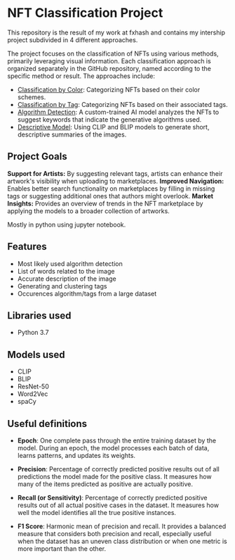 # NFT Classification Project

This repository is the result of my work at fxhash and contains my intership project subdivided in 4 different approaches.

The project focuses on the classification of NFTs using various methods, primarily leveraging visual information. Each classification approach is organized separately in the GitHub repository, named according to the specific method or result. The approaches include:

- [Classification by Color](ClassificationbyColor/README.md): Categorizing NFTs based on their color schemes.
- [Classification by Tag](ClassificationbyTag/README.md): Categorizing NFTs based on their associated tags.
- [Algorithm Detection](AlgorithmDetection/README.md): A custom-trained AI model analyzes the NFTs to suggest keywords that indicate the generative algorithms used.
- [Descriptive Model](DescriptiveModel/README.md): Using CLIP and BLIP models to generate short, descriptive summaries of the images.

## Project Goals

**Support for Artists:** By suggesting relevant tags, artists can enhance their artwork's visibility when uploading to marketplaces.
**Improved Navigation:** Enables better search functionality on marketplaces by filling in missing tags or suggesting additional ones that authors might overlook.
**Market Insights:** Provides an overview of trends in the NFT marketplace by applying the models to a broader collection of artworks.

Mostly in python using jupyter notebook.

## Features

- Most likely used algorithm detection
- List of words related to the image
- Accurate description of the image
- Generating and clustering tags
- Occurences algorithm/tags from a large dataset


## Libraries used

- Python 3.7


## Models used

- CLIP
- BLIP
- ResNet-50
- Word2Vec
- spaCy


## Useful definitions

- **Epoch**: One complete pass through the entire training dataset by the model. During an epoch, the model processes each batch of data, learns patterns, and updates its weights.

- **Precision**: Percentage of correctly predicted positive results out of all predictions the model made for the positive class. It measures how many of the items predicted as positive are actually positive.

- **Recall (or Sensitivity)**: Percentage of correctly predicted positive results out of all actual positive cases in the dataset. It measures how well the model identifies all the true positive instances.

- **F1 Score**: Harmonic mean of precision and recall. It provides a balanced measure that considers both precision and recall, especially useful when the dataset has an uneven class distribution or when one metric is more important than the other.
